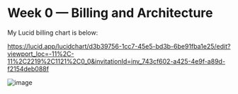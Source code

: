 # Week 0 — Billing and Architecture

My Lucid billing chart is below:

https://lucid.app/lucidchart/d3b39756-1cc7-45e5-bd3b-6be91fba1e25/edit?viewport_loc=-11%2C-11%2C2219%2C1121%2C0_0&invitationId=inv_743cf602-a425-4e9f-a89d-f2154deb088f

![image](https://user-images.githubusercontent.com/4743600/219543552-a81cd40a-79e4-4d88-b9d9-6d73e6fcc539.png)
